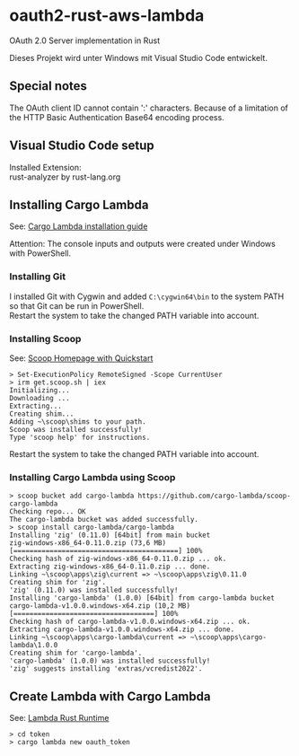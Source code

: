 # oauth2-rust-aws-lambda
OAuth 2.0 Server implementation in Rust

Dieses Projekt wird unter Windows mit Visual Studio Code entwickelt.

## Special notes

The OAuth client ID cannot contain ':' characters. Because of a limitation of the HTTP Basic Authentication Base64 encoding process.

## Visual Studio Code setup

Installed Extension: <br>
rust-analyzer by rust-lang.org

## Installing Cargo Lambda

See: [Cargo Lambda installation guide](https://www.cargo-lambda.info/guide/installation.html)

Attention: The console inputs and outputs were created under Windows with PowerShell.

### Installing Git

I installed Git with Cygwin and added `C:\cygwin64\bin` to the system PATH so that Git can be run in PowerShell. <br>
Restart the system to take the changed PATH variable into account.

### Installing Scoop

See: [Scoop Homepage with Quickstart](https://scoop.sh/)

    > Set-ExecutionPolicy RemoteSigned -Scope CurrentUser
    > irm get.scoop.sh | iex
    Initializing...
    Downloading ...
    Extracting...
    Creating shim...
    Adding ~\scoop\shims to your path.
    Scoop was installed successfully!
    Type 'scoop help' for instructions.

Restart the system to take the changed PATH variable into account.

### Installing Cargo Lambda using Scoop

    > scoop bucket add cargo-lambda https://github.com/cargo-lambda/scoop-cargo-lambda
    Checking repo... OK
    The cargo-lambda bucket was added successfully.
    > scoop install cargo-lambda/cargo-lambda
    Installing 'zig' (0.11.0) [64bit] from main bucket
    zig-windows-x86_64-0.11.0.zip (73,6 MB)     [=========================================] 100%
    Checking hash of zig-windows-x86_64-0.11.0.zip ... ok.
    Extracting zig-windows-x86_64-0.11.0.zip ... done.
    Linking ~\scoop\apps\zig\current => ~\scoop\apps\zig\0.11.0
    Creating shim for 'zig'.
    'zig' (0.11.0) was installed successfully!
    Installing 'cargo-lambda' (1.0.0) [64bit] from cargo-lambda bucket
    cargo-lambda-v1.0.0.windows-x64.zip (10,2 MB)     [===================================] 100%
    Checking hash of cargo-lambda-v1.0.0.windows-x64.zip ... ok.
    Extracting cargo-lambda-v1.0.0.windows-x64.zip ... done.
    Linking ~\scoop\apps\cargo-lambda\current => ~\scoop\apps\cargo-lambda\1.0.0
    Creating shim for 'cargo-lambda'.
    'cargo-lambda' (1.0.0) was installed successfully!
    'zig' suggests installing 'extras/vcredist2022'.

## Create Lambda with Cargo Lambda

See: [Lambda Rust Runtime](https://github.com/awslabs/aws-lambda-rust-runtime)

    > cd token
    > cargo lambda new oauth_token

